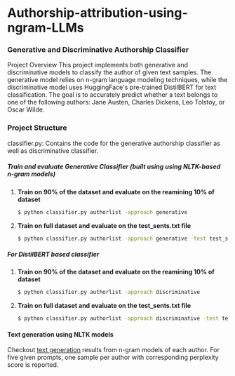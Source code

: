 # Authorship-attribution-using-ngram-LLMs

### Generative and Discriminative Authorship Classifier
Project Overview
This project implements both generative and discriminative models to classify the author of given text samples. The generative model relies on n-gram language modeling techniques, while the discriminative model uses HuggingFace's pre-trained DistilBERT for text classification. The goal is to accurately predict whether a text belongs to one of the following authors: Jane Austen, Charles Dickens, Leo Tolstoy, or Oscar Wilde.

### Project Structure
classifier.py: Contains the code for the generative authorship classifier as well as discriminative classifier. 

##### Train and evaluate Generative Classifier (built using using NLTK-based n-gram models)
1. **Train on 90% of the dataset and evaluate on the reamining 10% of dataset**

   ```bash
   $ python classifier.py authorlist -approach generative
3. **Train on full dataset and evaluate on the test_sents.txt file**
   ```bash
   $ python classifier.py authorlist -approach generative -test test_sents.txt
   
##### For DistilBERT based classifier
1. **Train on 90% of the dataset and evaluate on the reamining 10% of dataset**

   ```bash
   $ python classifier.py authorlist -approach discriminative
2. **Train on full dataset and evaluate on the test_sents.txt file**
   ```bash
   $ python classifier.py authorlist -approach discriminative -test test_sents.txt

#### Text generation using NLTK models
Checkout [text generation](https://github.com/1998anwesha/Authorship-attribution-using-ngram-LMs/blob/main/text_generation_analysis.ipynb) results from n-gram models of each author. For five given prompts, one sample per author with corresponding perplexity score is reported. 
